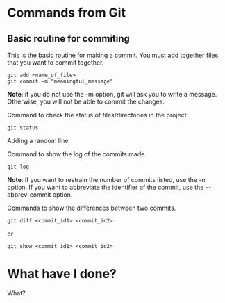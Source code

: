 # Commands from Git

## Basic routine for commiting

This is the basic routine for making a commit. You must add together files that you want to commit together.

```
git add <name_of_file>
git commit -m "meaningful_message"
```

**Note**: if you do not use the -m option, git will ask you to write a message. Otherwise, you will not be able to commit the changes.

Command to check the status of files/directories in the project:

```
git status
```

Adding a random line.



Command to show the log of the commits made.

```
git log
```

**Note**: if you want to restrain the number of commits listed, use the -n option. If you want to abbreviate the identifier of the commit, use the --abbrev-commit option.



Commands to show the differences between two commits.

```
git diff <commit_id1> <commit_id2>
```

or

```
git show <commit_id1> <commit_id2>
```

# What have I done?
What?